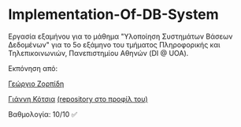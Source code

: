 # Implementation-Of-DB-System

Εργασία εξαμήνου για το μάθημα "Υλοποίηση Συστημάτων Βάσεων Δεδομένων" για το 5ο εξάμηνο του τμήματος Πληροφορικής και Τηλεπικοινωνιών, Πανεπιστημίου Αθηνών (DI @ UOA).

Εκπόνηση από:

[Γεώργιο Ζορπίδη](https://github.com/gzorpidis)

[Γιάννη Κότσια](https://github.com/gianniskts) [(repository στο προφίλ του)](https://github.com/gianniskts/Implementation-of-Database-Systems)

Βαθμολογία: 10/10 :white_check_mark:
